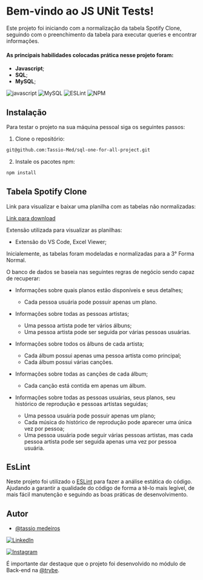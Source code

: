 # Bem-vindo ao JS UNit Tests!

Este projeto foi iniciando com a normalização da tabela Spotify Clone, seguindo com o preenchimento da tabela para executar queries e encontrar informações.


#### As principais habilidades colocadas prática nesse projeto foram:

* **Javascript**;
* **SQL**;
* **MySQL**;

![javascript](https://img.shields.io/badge/javascript-yellow.svg?style=for-the-badge&logo=javascript&logoColor=white) ![MySQL](https://img.shields.io/badge/mysql-%2300f.svg?style=for-the-badge&logo=mysql&logoColor=white)  ![ESLint](https://img.shields.io/badge/ESLint-4B3263?style=for-the-badge&logo=eslint&logoColor=white)  ![NPM](https://img.shields.io/badge/NPM-%23000000.svg?style=for-the-badge&logo=npm&logoColor=) 



## Instalação

Para testar o projeto na sua máquina pessoal siga os seguintes passos:

1. Clone o repositório:

```sh
git@github.com:Tassio-Med/sql-one-for-all-project.git
```

2. Instale os pacotes npm:

```sh
npm install
```


## Tabela Spotify Clone

Link para visualizar e baixar uma planilha com as tabelas não normalizadas:

[Link para download](./SpotifyClone-Non-NormalizedTable.xlsx)

Extensão utilizada para visualizar as planilhas:
-  Extensão do VS Code, Excel Viewer;

Inicialemente, as tabelas foram modeladas e normalizadas para a 3° Forma Normal.

O banco de dados se baseia nas seguintes regras de negócio sendo capaz de recuperar:

* Informações sobre quais planos estão disponíveis e seus detalhes;
  * Cada pessoa usuária pode possuir apenas um plano.

* Informações sobre todas as pessoas artistas;
  * Uma pessoa artista pode ter vários álbuns;
  * Uma pessoa artista pode ser seguida por várias pessoas usuárias.

* Informações sobre todos os álbuns de cada artista;
  * Cada álbum possui apenas uma pessoa artista como principal;
  * Cada álbum possui várias canções.

* Informações sobre todas as canções de cada álbum;
  * Cada canção está contida em apenas um álbum.

* Informações sobre todas as pessoas usuárias, seus planos, seu histórico de reprodução e pessoas artistas seguidas;
  * Uma pessoa usuária pode possuir apenas um plano;
  * Cada música do histórico de reprodução pode aparecer uma única vez por pessoa;
  * Uma pessoa usuária pode seguir várias pessoas artistas, mas cada pessoa artista pode ser seguida apenas uma vez por pessoa usuária.

## EsLint

Neste projeto foi utilizado o [ESLint](https://eslint.org/) para fazer a análise estática do código. Ajudando a garantir a qualidade do código de forma a tê-lo mais legível, de mais fácil manutenção e seguindo as boas práticas de desenvolvimento.
## Autor

- [@tassio medeiros](https://github.com/Tassio-Med)

[![LinkedIn](https://img.shields.io/badge/LinkedIn-0077B5?style=for-the-badge&logo=linkedin&logoColor=white)](https://linkedin.com/in/tassiomed98) 

[![Instagram](https://img.shields.io/badge/Instagram-E4405F?style=for-the-badge&logo=instagram&logoColor=white)](https://instagram.com/tassio.med?igshid=ZDdkNTZiNTM=) 





É importante dar destaque que o projeto foi desenvolvido no  módulo de Back-end na [@trybe](https://github.com/betrybe).
